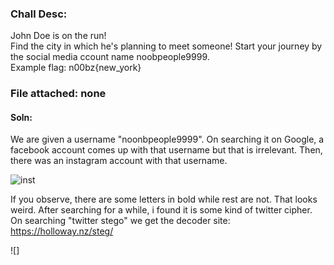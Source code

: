 ### Chall Desc:
John Doe is on the run!   
Find the city in which he's planning to meet someone! Start your journey by the social media ccount name noobpeople9999.   
Example flag: n00bz{new_york}

### File attached: none

#### Soln:

We are given a username "noonbpeople9999". On searching it on Google, a facebook account comes up with that username but that is irrelevant.
Then, there was an instagram account with that username.

![inst](https://user-images.githubusercontent.com/95117634/172290261-ecc2bd10-fb4a-48cc-adbd-ef34ab2435ae.png)

If you observe, there are some letters in bold while rest are not. That looks weird.
After searching for a while, i found it is some kind of twitter cipher. On searching "twitter stego" we get the decoder site:  
https://holloway.nz/steg/

![]


